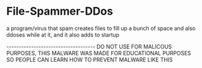 # File-Spammer-DDos
a program/virus that spam creates files to fill up a bunch of space and also ddoses while at it, and it also adds to startup

------------------------------------ DO NOT USE FOR MALICOUS PURPOSES, THIS MALWARE WAS MADE FOR EDUCATIONAL PURPOSES SO PEOPLE CAN LEARN HOW TO PREVENT MALWARE LIKE THIS
